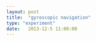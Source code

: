 ```yaml
---
layout: post
title:  "gyroscopic navigation"
type: "experiment"
date:   2013-12-5 11:00:00
---
```


<!-- Post specific styles -->
<style>
	
</style>

<!-- Post Content -->



<!-- Post specific js -->
<script type="text/javascript">

</script>




